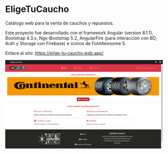 # EligeTuCaucho

Catálogo web para la venta de cauchos y repuestos.

Este proyecto fue desarrollado con el framework Angular (version 8.1.1), Bootstrap 4.3.x, Ngx-Bootstrap 5.2, AngularFire (para interacción con BD, Auth y Storage con Firebase) e iconos de FontAwesome 5.

Enlace al sito: https://elige-tu-caucho.web.app/

![Vista de la página principal](src/assets/images/pantalla-inicio.png)
